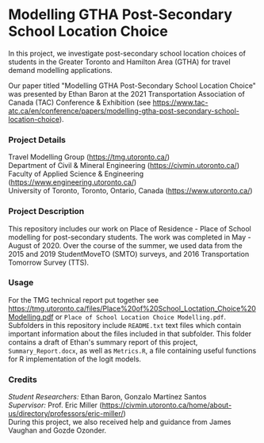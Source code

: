 # Modelling GTHA Post-Secondary School Location Choice
In this project, we investigate post-secondary school location choices of students in the Greater Toronto and Hamilton Area (GTHA) for travel demand modelling applications.

Our paper titled "Modelling GTHA Post-Secondary School Location Choice" was presented by Ethan Baron at the 2021 Transportation Association of Canada (TAC) Conference & Exhibition (see https://www.tac-atc.ca/en/conference/papers/modelling-gtha-post-secondary-school-location-choice).

### Project Details
Travel Modelling Group (https://tmg.utoronto.ca/)  
Department of Civil & Mineral Engineering (https://civmin.utoronto.ca/)  
Faculty of Applied Science & Engineering (https://www.engineering.utoronto.ca/)  
University of Toronto, Toronto, Ontario, Canada (https://www.utoronto.ca/)

### Project Description
This repository includes our work on Place of Residence - Place of School modelling for post-secondary students. The work was completed in May - August of 2020.
Over the course of the summer, we used data from the 2015 and 2019 StudentMoveTO (SMTO) surveys, and 2016 Transportation Tomorrow Survey (TTS).

### Usage
For the TMG technical report put together see https://tmg.utoronto.ca/files/Place%20of%20School_Loctation_Choice%20Modelling.pdf or `Place of School Location Choice Modelling.pdf`.
Subfolders in this repository include `README.txt` text files which contain important information about the files included in that subfolder.
This folder contains a draft of Ethan's summary report of this project, `Summary_Report.docx`, as well as `Metrics.R`, a file containing useful functions for R implementation of the logit models.

### Credits
_Student Researchers:_ Ethan Baron, Gonzalo Martínez Santos  
_Supervisor:_ Prof. Eric Miller (https://civmin.utoronto.ca/home/about-us/directory/professors/eric-miller/)  
During this project, we also received help and guidance from James Vaughan and Gozde Ozonder.
